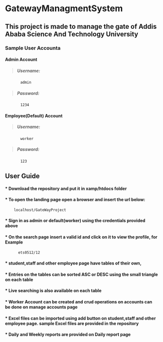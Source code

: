  #  **GatewayManagmentSystem** 
## This project is made to manage the gate of Addis Ababa Science And Technology University
 
  ### **Sample User Accounta**
  
   #### **Admin Account**
  > #####  Username: 
           admin
  > #####  Password: 
           1234
   #### **Employee(Default) Account**
  > #####  Username: 
           worker
  > #####  Password: 
           123
  
 ## **User Guide**
  #### * Download the repository and put it in xamp/htdocs folder
  #### * To open the landing page open a browser and insert the url below:
        localhost/GateWayProject
  #### * Sign in as admin or default(worker) using the credentials provided above
  #### * On the search page insert a valid id and click on it to view the profile, for Example
          ets0512/12
  #### * student,staff and other employee page have tables of their own,
  #### * Entries on the tables can be sorted ASC or DESC using the small triangle on each table
  #### * Live searching is also available on each table
  #### * Worker Account can be created and crud operations on accounts can be done on manage accounts page
  #### * Excel files can be imported using add button on student,staff and other employee page. sample Excel files are provided in the repository
  #### * Daily and Weekly reports are provided on Daily report page
  
  
  
  
   
  
  
